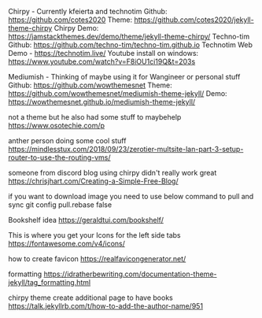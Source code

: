 Chirpy - Currently kfeierta and technotim
Github: https://github.com/cotes2020
Theme: https://github.com/cotes2020/jekyll-theme-chirpy
Chirpy Demo: https://jamstackthemes.dev/demo/theme/jekyll-theme-chirpy/
Techno-tim Github: https://github.com/techno-tim/techno-tim.github.io
Technotim Web Demo - https://technotim.live/
Youtube install on windows: https://www.youtube.com/watch?v=F8iOU1ci19Q&t=203s


Mediumish - Thinking of maybe using it for Wangineer or personal stuff
Github: https://github.com/wowthemesnet
Theme: https://github.com/wowthemesnet/mediumish-theme-jekyll/
Demo: https://wowthemesnet.github.io/mediumish-theme-jekyll/


not a theme but he also had some stuff to maybehelp
https://www.osotechie.com/p

anther person doing some cool stuff
https://mindlesstux.com/2018/09/23/zerotier-multsite-lan-part-3-setup-router-to-use-the-routing-vms/

someone from discord blog using chirpy didn't really work great
https://chrisjhart.com/Creating-a-Simple-Free-Blog/




if you want to download image you need to use below command to pull and sync
git config pull.rebase false



Bookshelf idea
https://geraldtui.com/bookshelf/


This is where you get your Icons for the left side tabs
https://fontawesome.com/v4/icons/


how to create favicon
https://realfavicongenerator.net/


formatting
https://idratherbewriting.com/documentation-theme-jekyll/tag_formatting.html


chirpy theme create additional page to have books
https://talk.jekyllrb.com/t/how-to-add-the-author-name/951
